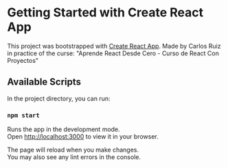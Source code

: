 # Getting Started with Create React App

This project was bootstrapped with [Create React App](https://github.com/facebook/create-react-app).
Made by Carlos Ruiz in practice of the curse: "Aprende React Desde Cero - Curso de React Con Proyectos"

## Available Scripts

In the project directory, you can run:

### `npm start`

Runs the app in the development mode.\
Open [http://localhost:3000](http://localhost:3000) to view it in your browser.

The page will reload when you make changes.\
You may also see any lint errors in the console.
